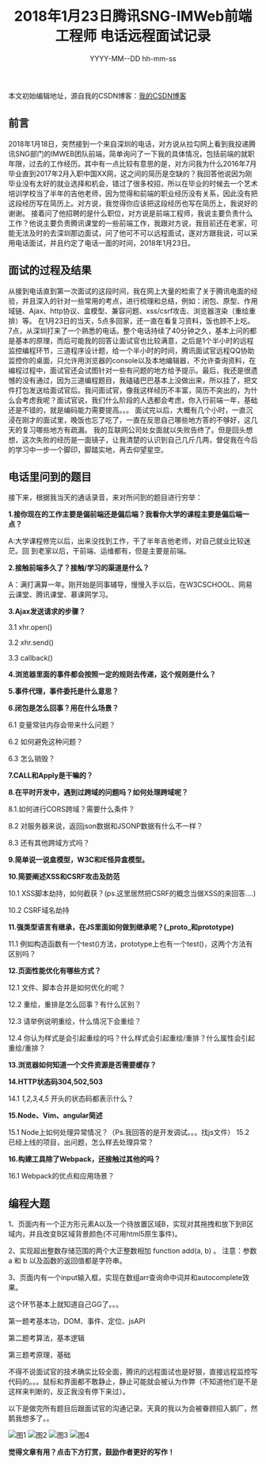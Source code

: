 ﻿---
title:  2018年1月23日腾讯SNG-IMWeb前端工程师 电话远程面试记录
date: YYYY-MM--DD hh-mm-ss
tags: 腾讯SNG-IMWeb面试
reward: true #是否开启打赏功能
comment: true #是否开启评论功能
---
<!--
<script type="text/javascript">

if(window.prompt('请输入密码')==123456){

alert('password success')

}else{
alert('password error');window.history.back(-1);
}          
</script>
-->

本文初始编辑地址，源自我的CSDN博客：[我的CSDN博客](http://blog.csdn.net/qq_20264891/article/details/79158495)



## 前言 ##
   2018年1月18日，突然接到一个来自深圳的电话，对方说从拉勾网上看到我投递腾讯SNG部门的IMWEB团队前端，简单询问了一下我的具体情况，包括前端的就职年限，过去的工作经历。其中有一点比较有意思的是，对方问我为什么2016年7月毕业直到2017年2月入职中国XX网，这之间的简历是空缺的？我回答他说因为刚毕业没有太好的就业选择和机会，错过了很多校招，所以在毕业的时候去一个艺术培训学校当了半年的吉他老师，因为觉得和前端的职业经历没有关系，因此没有把这段经历写在简历上。对方说，我觉得你应该把这段经历也写在简历上，我说好的谢谢。
      接着问了他招聘的是什么职位，对方说是前端工程师，我说主要负责什么工作？他说主要负责腾讯课堂的一些前端工作，我跟对方说，我目前还在老家，可能无法及时的去深圳那边面试，问了他可不可以远程面试，遂对方跟我说，可以采用电话面试，并且约定了电话一面的时间，2018年1月23日。
## 面试的过程及结果 ##
从接到电话直到第一次面试的这段时间，我在网上大量的检索了关于腾讯电面的经验，并且深入的针对一些常用的考点，进行梳理和总结，例如：闭包、原型、作用域链、Ajax、http协议、盒模型、兼容问题、xss/csrf攻击、浏览器渲染（重绘重排）等。
在1月23日的当天，5点多回家，还一直在看复习资料，饭也顾不上吃。
7点，从深圳打来了一个熟悉的电话。整个电话持续了40分钟之久，基本上问的都是基本的原理，而后可能我的回答让面试官也比较满意，之后是1个半小时的远程监控编程环节，三道程序设计题，给一个半小时的时间，腾讯面试官远程QQ协助监控你的桌面，只允许用浏览器的console以及本地编辑器，不允许查询资料，在编程过程中，面试官还会试图针对一些有问题的地方给予提示。最后，我还是很遗憾的没有通过，因为三道编程题目，我磕磕巴巴基本上没做出来，所以挂了，把文件打包发送给面试官后。我问面试官，像我这样经历不丰富，简历不突出的，为什么会考虑我呢？面试官说，我们什么阶段的人选都会考虑，你入行前端一年，基础还是不错的，就是编码能力需要提高。。。
面试完以后，大概有几个小时，一直沉浸在刚才的面试里，晚饭也忘了吃了，一直在反思自己哪些地方答的不够好，这几天的复习哪些地方有疏漏。
我的互联网公司处女面就以失败告终了。但是回头想想，这次失败的经历是一面镜子，让我清楚的认识到自己几斤几两，督促我在今后的学习中一步一个脚印，脚踏实地，再去仰望星空。

## 电话里问到的题目 ##
接下来，根据我当天的通话录音，来对所问到的题目进行穷举：


  **1.接你现在的工作主要是偏前端还是偏后端？我看你大学的课程主要是偏后端一点？**
  
 A:大学课程修完以后，出来没找到工作，干了半年吉他老师，对自己就业比较迷茫。回        到老家以后，干前端、运维都有，但是主要是前端。
 
 **2.接触前端多久了？接触/学习的渠道是什么？**
 
 A：满打满算一年。刚开始是同事辅导，慢慢入手以后，在W3CSCHOOL、网易云课堂、腾讯课堂、慕课网学习。
 
 **3.Ajax发送请求的步骤？**
 
   3.1 xhr.open()
   
   3.2 xhr.send()
   
   3.3 callback()
   
 **4.浏览器里面的事件都会按照一定的规则去传递，这个规则是什么？**
 
 **5.事件代理，事件委托是什么意思？**
 
 **6.闭包是怎么回事？用在什么场景？**
 
   6.1   变量常驻内存会带来什么问题？
   
   6.2   如何避免这种问题？
   
   6.3   怎么销毁？
   
**7.CALL和Apply是干嘛的？**

**8.在平时开发中，遇到过跨域的问题吗？如何处理跨域呢？**

   8.1.如何进行CORS跨域？需要什么条件？
   
   8.2 对服务器来说，返回json数据和JSONP数据有什么不一样？
   
   8.3 还有其他跨域方式吗？
   
**9.简单说一说盒模型，W3C和IE怪异盒模型。**

**10.简要阐述XSS和CSRF攻击及防范**

  10.1 XSS脚本劫持，如何截获？(ps.这里居然把CSRF的概念当做XSS的来回答....)
  
  10.2 CSRF域名劫持
  
**11.强类型语言有继承，在JS里面如何做到继承呢？(_proto_和prototype)**

   11.1 例如构造函数有一个test()方法，prototype上也有一个test()，这两个方法有区别吗？
   
**12.页面性能优化有哪些方式？**

   12.1 文件、脚本合并是如何优化的呢？
   
   12.2 重绘，重排是怎么回事？有什么区别？
   
   12.3 请举例说明重绘，什么情况下会重绘？
   
   12.4 你认为样式是会引起重绘的吗？什么样式会引起重绘/重排？什么属性会引起重绘/重排？
   
   **13.浏览器如何知道一个文件资源是否需要缓存？**
   
   
   **14.HTTP状态码304,502,503**
  
   14.1 *1,2,3,4,5* 开头的状态码都表示什么？
    
  **15.Node、Vim、angular简述**
  
  15.1 Node上如何处理异常情况？（Ps.我回答的是开发调试。。。找js文件）
 15.2 已经上线的项目，出问题，怎么样去处理异常？
     
   **16.构建工具除了Webpack，还接触过其他的吗？**
   
 16.1 Webpack的优点和应用场景？

## 编程大题 ##

 1、页面内有一个正方形元素A以及一个待放置区域B，实现对其拖拽和放下到B区域内，并且改变B区域背景颜色(不可用html5原生事件)。


2、实现超出整数存储范围的两个大正整数相加 function add(a, b) 。
注意：参数 a 和 b 以及函数的返回值都是字符串。


3、页面内有一个input输入框，实现在数组arr查询命中词并和autocomplete效果。
          
这个环节基本上就知道自己GG了。。。

第一题考基本功，DOM、事件、定位、jsAPI

第二题考算法，基本逻辑

第三题考原理，基础

不得不说面试官的技术确实比较全面，腾讯的远程面试也是好狠，直接远程监控写代码的。。。鼠标和界面都不敢静止，静止可能就会被认为作弊（不知道他们是不是这样来判断的，反正我没有停下来过）。

以下是做完所有题目后跟面试官的沟通记录。天真的我以为会被眷顾招入鹅厂，然鹅我想多了。。

![图1](http://img.blog.csdn.net/20180125112701622?watermark/2/text/aHR0cDovL2Jsb2cuY3Nkbi5uZXQvcXFfMjAyNjQ4OTE=/font/5a6L5L2T/fontsize/400/fill/I0JBQkFCMA==/dissolve/70/gravity/SouthEast)
![图2](http://img.blog.csdn.net/20180125112711300?watermark/2/text/aHR0cDovL2Jsb2cuY3Nkbi5uZXQvcXFfMjAyNjQ4OTE=/font/5a6L5L2T/fontsize/400/fill/I0JBQkFCMA==/dissolve/70/gravity/SouthEast)
![图3](http://img.blog.csdn.net/20180125112723206?watermark/2/text/aHR0cDovL2Jsb2cuY3Nkbi5uZXQvcXFfMjAyNjQ4OTE=/font/5a6L5L2T/fontsize/400/fill/I0JBQkFCMA==/dissolve/70/gravity/SouthEast)
![图4](http://img.blog.csdn.net/20180125112738983?watermark/2/text/aHR0cDovL2Jsb2cuY3Nkbi5uZXQvcXFfMjAyNjQ4OTE=/font/5a6L5L2T/fontsize/400/fill/I0JBQkFCMA==/dissolve/70/gravity/SouthEast)
 
 
 









<b>觉得文章有用？点击下方打赏，鼓励作者更好的写作！</b>